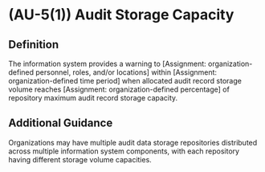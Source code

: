 
# (AU-5(1)) Audit Storage Capacity

## Definition

The information system provides a warning to [Assignment: organization-defined personnel, roles, and/or locations] within [Assignment: organization-defined time period] when allocated audit record storage volume reaches [Assignment: organization-defined percentage] of repository maximum audit record storage capacity.

## Additional Guidance

Organizations may have multiple audit data storage repositories distributed across multiple information system components, with each repository having different storage volume capacities.
